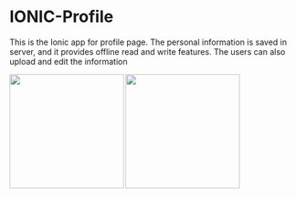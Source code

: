 # IONIC-Profile
<p>This is the Ionic app for profile page. The personal information is saved in server, and it provides offline read and write features. The users can also upload and edit the information</p>

<img width="200" align="left" src="https://github.com/xudawww/IONIC-Profile/blob/master/1508721462990.jpg">
<img width="200" align="left" src="https://github.com/xudawww/IONIC-Profile/blob/master/1508724826111.jpg">

